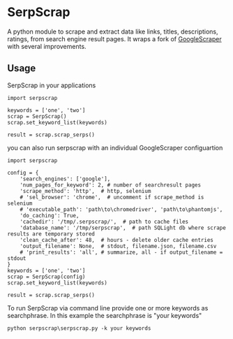 # SerpScrap
A python module to scrape and extract data like links, titles, descriptions, ratings, from search engine result pages. 
It wraps a fork of [GoogleScraper](https://github.com/NikolaiT/GoogleScraper) with several improvements.

## Usage

SerpScrap in your applications

```
import serpscrap

keywords = ['one', 'two']
scrap = SerpScrap()
scrap.set_keyword_list(keywords)

result = scrap.scrap_serps()
```

you can also run serpscrap with an individual GoogleScraper configuartion

```
import serpscrap

config = {
    'search_engines': ['google'],
    'num_pages_for_keyword': 2, # number of searchresult pages
    'scrape_method': 'http',  # http, selenium
    # 'sel_browser': 'chrome',  # uncomment if scrape_method is selenium
    # 'executable_path': 'path\to\chromedriver', 'path\to\phantomjs',
    'do_caching': True,
    'cachedir': '/tmp/.serpscrap/',  # path to cache files
    'database_name': '/tmp/serpscrap',  # path SQLight db where scrape results are temporary stored
    'clean_cache_after': 48,  # hours - delete older cache entries
    'output_filename': None,  # stdout, filename.json, filename.csv
    # 'print_results': 'all', # summarize, all - if output_filename = stdout 
}
keywords = ['one', 'two']
scrap = SerpScrap(config)
scrap.set_keyword_list(keywords)

result = scrap.scrap_serps()
```

To run SerpScrap via command line provide one or more keywords as searchphrase.
In this example the searchphrase is "your keywords"

```
python serpscrap\serpscrap.py -k your keywords
```
